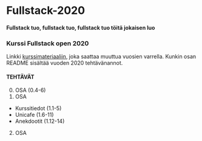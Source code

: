 # Fullstack-2020
#### Fullstack tuo, fullstack tuo, fullstack tuo töitä jokaisen luo

### Kurssi Fullstack open 2020
Linkki [kurssimateriaaliin](https://fullstackopen.com/), joka saattaa muuttua vuosien varrella.
Kunkin osan README sisältää vuoden 2020 tehtävänannot.

#### TEHTÄVÄT
0. OSA (0.4-6)
1. OSA
  * Kurssitiedot (1.1-5)
  * Unicafe (1.6-11)
  * Anekdootit (1.12-14)
2. OSA
